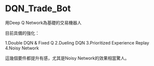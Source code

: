 # DQN_Trade_Bot

用Deep Q Network為基礎的交易機器人

目前具備的強化：

1.Double DQN & Fixed Q
2.Dueling DQN
3.Prioritized Experience Replay
4.Noisy Network

這幾個要件都提升有感，尤其是Noisy Network的效果相當驚人。



